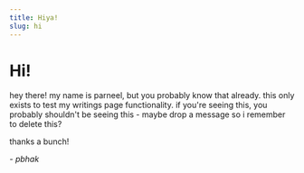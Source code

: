 ```yaml
---
title: Hiya!
slug: hi
---
```


# Hi!
hey there! my name is parneel, but you probably know that already. this only exists to test my writings page functionality.
if you're seeing this, you probably shouldn't be seeing this - maybe drop a message so i remember to delete this?

thanks a bunch! 



*- pbhak*